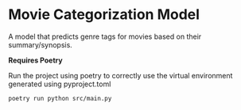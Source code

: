 # Movie Categorization Model

A model that predicts genre tags for movies based on their summary/synopsis.

__Requires Poetry__

Run the project using poetry to correctly use the virtual environment generated using pyproject.toml
```
poetry run python src/main.py
```
